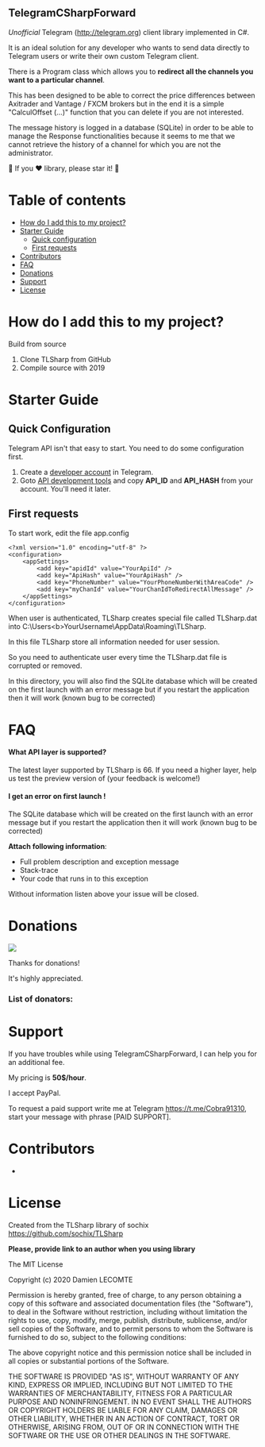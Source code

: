 TelegramCSharpForward
-------------------------------

_Unofficial_ Telegram (http://telegram.org) client library implemented in C#.

It is an ideal solution for any developer who wants to send data directly to Telegram users or write their own custom Telegram client.

There is a Program class which allows you to <b>redirect all the channels you want to a particular channel</b>.

This has been designed to be able to correct the price differences between Axitrader and Vantage / FXCM brokers but in the end it is a simple "CalculOffset (...)" function that you can delete if you are not interested.

The message history is logged in a database (SQLite) in order to be able to manage the Response functionalities because it seems to me that we cannot retrieve the history of a channel for which you are not the administrator.

:star2: If you :heart: library, please star it! :star2:

# Table of contents

- [How do I add this to my project?](#how-do-i-add-this-to-my-project)
- [Starter Guide](#starter-guide)
  - [Quick configuration](#quick-configuration)
  - [First requests](#first-requests)
- [Contributors](#contributors)
- [FAQ](#faq)
- [Donations](#donations)
- [Support](#support)
- [License](#license)

# How do I add this to my project?

Build from source

1. Clone TLSharp from GitHub
1. Compile source with 2019

# Starter Guide

## Quick Configuration
Telegram API isn't that easy to start. You need to do some configuration first.

1. Create a [developer account](https://my.telegram.org/) in Telegram. 
1. Goto [API development tools](https://my.telegram.org/apps) and copy **API_ID** and **API_HASH** from your account. You'll need it later.

## First requests
To start work, edit the file app.config

```text 
<?xml version="1.0" encoding="utf-8" ?>
<configuration>
    <appSettings>
        <add key="apidId" value="YourApiId" />
        <add key="ApiHash" value="YourApiHash" />
        <add key="PhoneNumber" value="YourPhoneNumberWithAreaCode" />
        <add key="myChanId" value="YourChanIdToRedirectAllMessage" />
    </appSettings>
</configuration>
```
When user is authenticated, TLSharp creates special file called TLSharp.dat into C:\Users\<b>YourUsername</b>\AppData\Roaming\TLSharp. 

In this file TLSharp store all information needed for user session. 

So you need to authenticate user every time the TLSharp.dat file is corrupted or removed.

In this directory, you will also find the SQLite database which will be created on the first launch with an error message but if you restart the application then it will work (known bug to be corrected)

# FAQ

#### What API layer is supported?
The latest layer supported by TLSharp is 66. If you need a higher layer, help us test the preview version of (your feedback is welcome!)

#### I get an error on first launch !

The SQLite database which will be created on the first launch with an error message but if you restart the application then it will work (known bug to be corrected)

**Attach following information**:

* Full problem description and exception message
* Stack-trace
* Your code that runs in to this exception

Without information listen above your issue will be closed. 

# Donations
<a href="https://www.paypal.com/donate?hosted_button_id=QZWT9BW3BDEY2" title="Support project"><img src="https://www.paypalobjects.com/en_US/FR/i/btn/btn_donateCC_LG.gif"></a>

Thanks for donations! 

It's highly appreciated. 

### List of donators: 

# Support
If you have troubles while using TelegramCSharpForward, I can help you for an additional fee. 

My pricing is **50$/hour**. 

I accept PayPal.

To request a paid support write me at Telegram https://t.me/Cobra91310, start your message with phrase [PAID SUPPORT].

# Contributors
* 

# License

Created from the TLSharp library of sochix https://github.com/sochix/TLSharp

**Please, provide link to an author when you using library**

The MIT License

Copyright (c) 2020 Damien LECOMTE

Permission is hereby granted, free of charge, to any person obtaining a copy of this software and associated documentation files (the "Software"), to deal in the Software without restriction, including without limitation the rights to use, copy, modify, merge, publish, distribute, sublicense, and/or sell copies of the Software, and to permit persons to whom the Software is furnished to do so, subject to the following conditions:

The above copyright notice and this permission notice shall be included in all copies or substantial portions of the Software.

THE SOFTWARE IS PROVIDED "AS IS", WITHOUT WARRANTY OF ANY KIND, EXPRESS OR IMPLIED, INCLUDING BUT NOT LIMITED TO THE WARRANTIES OF MERCHANTABILITY, FITNESS FOR A PARTICULAR PURPOSE AND NONINFRINGEMENT. IN NO EVENT SHALL THE AUTHORS OR COPYRIGHT HOLDERS BE LIABLE FOR ANY CLAIM, DAMAGES OR OTHER LIABILITY, WHETHER IN AN ACTION OF CONTRACT, TORT OR OTHERWISE, ARISING FROM, OUT OF OR IN CONNECTION WITH THE SOFTWARE OR THE USE OR OTHER DEALINGS IN THE SOFTWARE.
